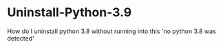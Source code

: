 # Uninstall-Python-3.9
How do I uninstall python 3.8 without running into this 'no python 3.8 was detected'
